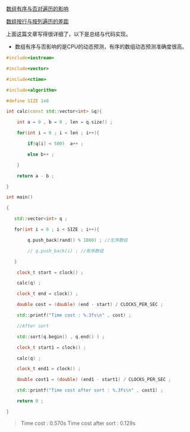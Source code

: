 [数组有序与否对遍历的影响](https://mp.weixin.qq.com/s/36ouxHNRoX4ZZJ4dxmkjeg)

[数组按行与按列遍历的差距](https://mp.weixin.qq.com/s/Mm8PqPM1vULK9Yr8tOnOgg) 
<!-- more -->

上面这篇文章写得很详细了，以下是总结与代码实现。
* 数组有序与否影响的是CPU的动态预测，有序的数组动态预测准确度很高。

```cpp
#include<iostream>

#include<vector>

#include<ctime>

#include<algorithm>

#define SIZE 1e8

int calc(const std::vector<int> &q){

    int a = 0 , b = 0 , len = q.size() ;

    for(int i = 0 ; i < len ; i++){

        if(q[i] < 500)  a++ ;

        else b++ ;

    }

    return a - b ;

}

int main()

{

   std::vector<int> q ;

   for(int i = 0 ; i < SIZE ; i++){

        q.push_back(rand() % 1000) ; //无序数组

        // q.push_back(i) ; //有序数组

   }

    clock_t start = clock() ;

    calc(q) ;

    clock_t end = clock() ;    

    double cost = (double) (end - start) / CLOCKS_PER_SEC ;

    std::printf("Time cost : %.3fs\n" , cost) ;

    //After sort

    std::sort(q.begin() , q.end() ) ;

    clock_t start1 = clock() ;

    calc(q) ;

    clock_t end1 = clock() ;    

    double cost1 = (double) (end1 - start1) / CLOCKS_PER_SEC ;

    std::printf("Time cost after sort : %.3fs\n" , cost1) ;

    return 0 ;

}
```

> Time cost : 0.570s
	Time cost after sort : 0.129s